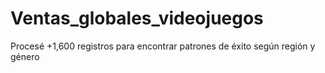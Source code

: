 # Ventas_globales_videojuegos
Procesé +1,600 registros para encontrar patrones de éxito según región y género
